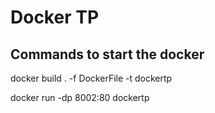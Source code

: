 # Docker TP
## Commands to start the docker
docker build . -f DockerFile -t dockertp

docker run -dp 8002:80 dockertp
